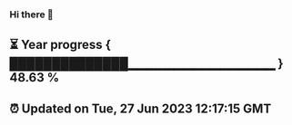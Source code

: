 ### Hi there 👋
⏳ Year progress { ██████████████▁▁▁▁▁▁▁▁▁▁▁▁▁▁▁▁ } 48.63 %
---
⏰ Updated on Tue, 27 Jun 2023 12:17:15 GMT
---
